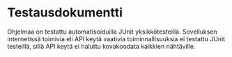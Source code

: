 # Testausdokumentti
Ohjelmaa on testattu automatisoiduilla JUnit yksikkötesteillä. Sovelluksen internetissä toimivia eli API keytä vaativia toiminnallisuuksia ei
testattu JUnit testeillä, sillä API keytä ei haluttu kovakoodata kaikkien nähtäville.
